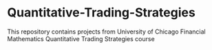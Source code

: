 # Quantitative-Trading-Strategies
This repository contains projects from University of Chicago Financial Mathematics Quantitative Trading Strategies course

